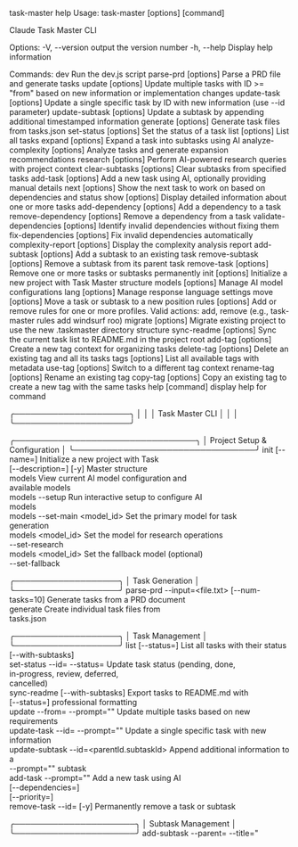 task-master help
Usage: task-master [options] [command]

Claude Task Master CLI

Options:
  -V, --version                    output the version number
  -h, --help                       Display help information

Commands:
  dev                              Run the dev.js script
  parse-prd [options]              Parse a PRD file and generate tasks
  update [options]                 Update multiple tasks with ID >= "from" based on new
                                   information or implementation changes
  update-task [options]            Update a single specific task by ID with new information (use
                                   --id parameter)
  update-subtask [options]         Update a subtask by appending additional timestamped
                                   information
  generate [options]               Generate task files from tasks.json
  set-status [options]             Set the status of a task
  list [options]                   List all tasks
  expand [options]                 Expand a task into subtasks using AI
  analyze-complexity [options]     Analyze tasks and generate expansion recommendations
  research [options]               Perform AI-powered research queries with project context
  clear-subtasks [options]         Clear subtasks from specified tasks
  add-task [options]               Add a new task using AI, optionally providing manual details
  next [options]                   Show the next task to work on based on dependencies and status
  show [options]                   Display detailed information about one or more tasks
  add-dependency [options]         Add a dependency to a task
  remove-dependency [options]      Remove a dependency from a task
  validate-dependencies [options]  Identify invalid dependencies without fixing them
  fix-dependencies [options]       Fix invalid dependencies automatically
  complexity-report [options]      Display the complexity analysis report
  add-subtask [options]            Add a subtask to an existing task
  remove-subtask [options]         Remove a subtask from its parent task
  remove-task [options]            Remove one or more tasks or subtasks permanently
  init [options]                   Initialize a new project with Task Master structure
  models [options]                 Manage AI model configurations
  lang [options]                   Manage response language settings
  move [options]                   Move a task or subtask to a new position
  rules [options]                  Add or remove rules for one or more profiles. Valid actions:
                                   add, remove (e.g., task-master rules add windsurf roo)
  migrate [options]                Migrate existing project to use the new .taskmaster directory
                                   structure
  sync-readme [options]            Sync the current task list to README.md in the project root
  add-tag [options]                Create a new tag context for organizing tasks
  delete-tag [options]             Delete an existing tag and all its tasks
  tags [options]                   List all available tags with metadata
  use-tag [options]                Switch to a different tag context
  rename-tag [options]             Rename an existing tag
  copy-tag [options]               Copy an existing tag to create a new tag with the same tasks
  help [command]                   display help for command

╭─────────────────────╮
│                     │
│   Task Master CLI   │
│                     │
╰─────────────────────╯


╭─────────────────────────────────╮
│  Project Setup & Configuration  │
╰─────────────────────────────────╯
    init                      [--name=<name>]                          Initialize a new project with Task       
                              [--description=<desc>] [-y]              Master structure                         
    models                                                             View current AI model configuration and  
                                                                       available models                         
    models --setup                                                     Run interactive setup to configure AI    
                                                                       models                                   
    models --set-main         <model_id>                               Set the primary model for task           
                                                                       generation                               
    models                    <model_id>                               Set the model for research operations    
    --set-research                                                                                              
    models                    <model_id>                               Set the fallback model (optional)        
    --set-fallback                                                                                              


╭───────────────────╮
│  Task Generation  │
╰───────────────────╯
    parse-prd                 --input=<file.txt> [--num-tasks=10]      Generate tasks from a PRD document       
    generate                                                           Create individual task files from        
                                                                       tasks.json                               


╭───────────────────╮
│  Task Management  │
╰───────────────────╯
    list                      [--status=<status>]                      List all tasks with their status         
                              [--with-subtasks]                                                                 
    set-status                --id=<id> --status=<status>              Update task status (pending, done,       
                                                                       in-progress, review, deferred,           
                                                                       cancelled)                               
    sync-readme               [--with-subtasks]                        Export tasks to README.md with           
                              [--status=<status>]                      professional formatting                  
    update                    --from=<id> --prompt="<context>"         Update multiple tasks based on new       
                                                                       requirements                             
    update-task               --id=<id> --prompt="<context>"           Update a single specific task with new   
                                                                       information                              
    update-subtask            --id=<parentId.subtaskId>                Append additional information to a       
                              --prompt="<context>"                     subtask                                  
    add-task                  --prompt="<text>"                        Add a new task using AI                  
                              [--dependencies=<ids>]                                                            
                              [--priority=<priority>]                                                           
    remove-task               --id=<id> [-y]                           Permanently remove a task or subtask     


╭──────────────────────╮
│  Subtask Management  │
╰──────────────────────╯
    add-subtask               --parent=<id> --title="<title>"          Add a new subtask to a parent task       
                              [--description="<desc>"]                                                          
    add-subtask               --parent=<id> --task-id=<id>             Convert an existing task into a subtask  
    remove-subtask            --id=<parentId.subtaskId>                Remove a subtask (optionally convert to  
                              [--convert]                              standalone task)                         
    clear-subtasks            --id=<id>                                Remove all subtasks from specified tasks 
    clear-subtasks --all                                               Remove subtasks from all tasks           


╭─────────────────────────────╮
│  Task Analysis & Breakdown  │
╰─────────────────────────────╯
    analyze-complexity        [--research] [--threshold=5]             Analyze tasks and generate expansion     
                                                                       recommendations                          
    complexity-report         [--file=<path>]                          Display the complexity analysis report   
    expand                    --id=<id> [--num=5] [--research]         Break down tasks into detailed subtasks  
                              [--prompt="<context>"]                                                            
    expand --all              [--force] [--research]                   Expand all pending tasks with subtasks   
    research                  "<prompt>" [-i=<task_ids>]               Perform AI-powered research queries with 
                              [-f=<file_paths>] [-c="<context>"]       project context                          
                              [--tree] [-s=<save_file>]                                                         
                              [-d=<detail_level>]                                                               


╭─────────────────────────────╮
│  Task Navigation & Viewing  │
╰─────────────────────────────╯
    next                                                               Show the next task to work on based on   
                                                                       dependencies                             
    show                      <id>                                     Display detailed information about a     
                                                                       specific task                            


╭──────────────────╮
│  Tag Management  │
╰──────────────────╯
    tags                      [--show-metadata]                        List all available tags with task counts 
    add-tag                   <tagName> [--copy-from-current]          Create a new tag context for organizing  
                              [--copy-from=<tag>] [-d="<desc>"]        tasks                                    
    use-tag                   <tagName>                                Switch to a different tag context        
    delete-tag                <tagName> [--yes]                        Delete an existing tag and all its tasks 
    rename-tag                <oldName> <newName>                      Rename an existing tag                   
    copy-tag                  <sourceName> <targetName>                Copy an existing tag to create a new tag 
                              [-d="<desc>"]                            with the same tasks                      


╭─────────────────────────╮
│  Dependency Management  │
╰─────────────────────────╯
    add-dependency            --id=<id> --depends-on=<id>              Add a dependency to a task               
    remove-dependency         --id=<id> --depends-on=<id>              Remove a dependency from a task          
    validate-dependenci…                                               Identify invalid dependencies without    
                                                                       fixing them                              
    fix-dependencies                                                   Fix invalid dependencies automatically   


╭─────────────────╮
│  Configuration  │
╰─────────────────╯
    .taskmaster/config.json        AI model configuration file (project root)         Managed by models cmd     
    API Keys (.env)                API keys for AI providers (ANTHROPIC_API_KEY,      Required in .env file     
                                   etc.)                                                                        
    MCP Keys (mcp.json)            API keys for Cursor integration                    Required in .cursor/      


╭───────────────────────────────────────────────────────────────────────────────────────╮
│                                                                                       │
│   Quick Start:                                                                        │
│                                                                                       │
│   1. Create Project: task-master init                                                 │
│   2. Setup Models: task-master models --setup                                         │
│   3. Parse PRD: task-master parse-prd --input=<prd-file>                              │
│   4. List Tasks: task-master list                                                     │
│   5. Find Next Task: task-master next                                                 │
│                                                                                       │
╰───────────────────────────────────────────────────────────────────────────────────────╯

╭─────────────────────╮
│                     │
│   Task Master CLI   │
│                     │
╰─────────────────────╯


╭─────────────────────────────────╮
│  Project Setup & Configuration  │
╰─────────────────────────────────╯
    init                      [--name=<name>]                          Initialize a new project with Task       
                              [--description=<desc>] [-y]              Master structure                         
    models                                                             View current AI model configuration and  
                                                                       available models                         
    models --setup                                                     Run interactive setup to configure AI    
                                                                       models                                   
    models --set-main         <model_id>                               Set the primary model for task           
                                                                       generation                               
    models                    <model_id>                               Set the model for research operations    
    --set-research                                                                                              
    models                    <model_id>                               Set the fallback model (optional)        
    --set-fallback                                                                                              


╭───────────────────╮
│  Task Generation  │
╰───────────────────╯
    parse-prd                 --input=<file.txt> [--num-tasks=10]      Generate tasks from a PRD document       
    generate                                                           Create individual task files from        
                                                                       tasks.json                               


╭───────────────────╮
│  Task Management  │
╰───────────────────╯
    list                      [--status=<status>]                      List all tasks with their status         
                              [--with-subtasks]                                                                 
    set-status                --id=<id> --status=<status>              Update task status (pending, done,       
                                                                       in-progress, review, deferred,           
                                                                       cancelled)                               
    sync-readme               [--with-subtasks]                        Export tasks to README.md with           
                              [--status=<status>]                      professional formatting                  
    update                    --from=<id> --prompt="<context>"         Update multiple tasks based on new       
                                                                       requirements                             
    update-task               --id=<id> --prompt="<context>"           Update a single specific task with new   
                                                                       information                              
    update-subtask            --id=<parentId.subtaskId>                Append additional information to a       
                              --prompt="<context>"                     subtask                                  
    add-task                  --prompt="<text>"                        Add a new task using AI                  
                              [--dependencies=<ids>]                                                            
                              [--priority=<priority>]                                                           
    remove-task               --id=<id> [-y]                           Permanently remove a task or subtask     


╭──────────────────────╮
│  Subtask Management  │
╰──────────────────────╯
    add-subtask               --parent=<id> --title="<title>"          Add a new subtask to a parent task       
                              [--description="<desc>"]                                                          
    add-subtask               --parent=<id> --task-id=<id>             Convert an existing task into a subtask  
    remove-subtask            --id=<parentId.subtaskId>                Remove a subtask (optionally convert to  
                              [--convert]                              standalone task)                         
    clear-subtasks            --id=<id>                                Remove all subtasks from specified tasks 
    clear-subtasks --all                                               Remove subtasks from all tasks           


╭─────────────────────────────╮
│  Task Analysis & Breakdown  │
╰─────────────────────────────╯
    analyze-complexity        [--research] [--threshold=5]             Analyze tasks and generate expansion     
                                                                       recommendations                          
    complexity-report         [--file=<path>]                          Display the complexity analysis report   
    expand                    --id=<id> [--num=5] [--research]         Break down tasks into detailed subtasks  
                              [--prompt="<context>"]                                                            
    expand --all              [--force] [--research]                   Expand all pending tasks with subtasks   
    research                  "<prompt>" [-i=<task_ids>]               Perform AI-powered research queries with 
                              [-f=<file_paths>] [-c="<context>"]       project context                          
                              [--tree] [-s=<save_file>]                                                         
                              [-d=<detail_level>]                                                               


╭─────────────────────────────╮
│  Task Navigation & Viewing  │
╰─────────────────────────────╯
    next                                                               Show the next task to work on based on   
                                                                       dependencies                             
    show                      <id>                                     Display detailed information about a     
                                                                       specific task                            


╭──────────────────╮
│  Tag Management  │
╰──────────────────╯
    tags                      [--show-metadata]                        List all available tags with task counts 
    add-tag                   <tagName> [--copy-from-current]          Create a new tag context for organizing  
                              [--copy-from=<tag>] [-d="<desc>"]        tasks                                    
    use-tag                   <tagName>                                Switch to a different tag context        
    delete-tag                <tagName> [--yes]                        Delete an existing tag and all its tasks 
    rename-tag                <oldName> <newName>                      Rename an existing tag                   
    copy-tag                  <sourceName> <targetName>                Copy an existing tag to create a new tag 
                              [-d="<desc>"]                            with the same tasks                      


╭─────────────────────────╮
│  Dependency Management  │
╰─────────────────────────╯
    add-dependency            --id=<id> --depends-on=<id>              Add a dependency to a task               
    remove-dependency         --id=<id> --depends-on=<id>              Remove a dependency from a task          
    validate-dependenci…                                               Identify invalid dependencies without    
                                                                       fixing them                              
    fix-dependencies                                                   Fix invalid dependencies automatically   


╭─────────────────╮
│  Configuration  │
╰─────────────────╯
    .taskmaster/config.json        AI model configuration file (project root)         Managed by models cmd     
    API Keys (.env)                API keys for AI providers (ANTHROPIC_API_KEY,      Required in .env file     
                                   etc.)                                                                        
    MCP Keys (mcp.json)            API keys for Cursor integration                    Required in .cursor/      


╭───────────────────────────────────────────────────────────────────────────────────────╮
│                                                                                       │
│   Quick Start:                                                                        │
│                                                                                       │
│   1. Create Project: task-master init                                                 │
│   2. Setup Models: task-master models --setup                                         │
│   3. Parse PRD: task-master parse-prd --input=<prd-file>                              │
│   4. List Tasks: task-master list                                                     │
│   5. Find Next Task: task-master next                                                 │
│                                                                           